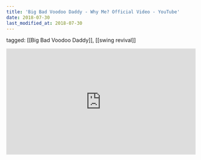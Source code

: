 ```yaml
---
title: 'Big Bad Voodoo Daddy - Why Me? Official Video - YouTube'
date: 2018-07-30
last_modified_at: 2018-07-30
---
```

tagged: [[Big Bad Voodoo Daddy]], [[swing revival]]
<iframe allow="accelerometer; autoplay; clipboard-write; encrypted-media; gyroscope; picture-in-picture" allowfullscreen="" frameborder="0" height="281" id="youtube_iframe" src="https://www.youtube.com/embed/a3Z4RWZa9WA?feature=oembed&amp;enablejsapi=1&amp;origin=https://safe.txmblr.com&amp;wmode=opaque" width="500"></iframe>